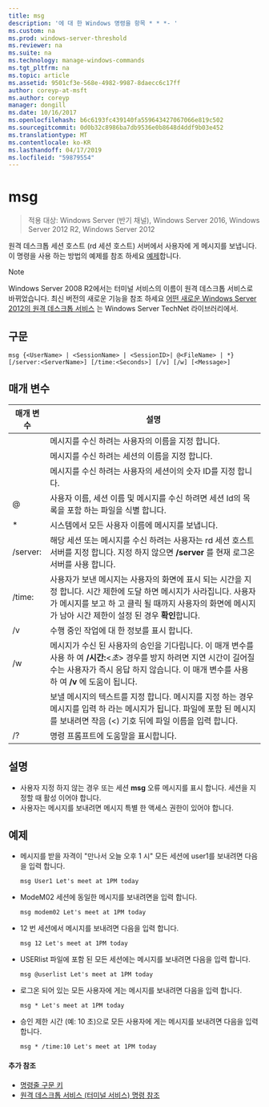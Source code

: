 ```yaml
---
title: msg
description: '에 대 한 Windows 명령을 항목 * * *- '
ms.custom: na
ms.prod: windows-server-threshold
ms.reviewer: na
ms.suite: na
ms.technology: manage-windows-commands
ms.tgt_pltfrm: na
ms.topic: article
ms.assetid: 9501cf3e-568e-4982-9987-8daecc6c17ff
author: coreyp-at-msft
ms.author: coreyp
manager: dongill
ms.date: 10/16/2017
ms.openlocfilehash: b6c6193fc439140fa559643427067066e819c502
ms.sourcegitcommit: 0d0b32c8986ba7db9536e0b8648d4ddf9b03e452
ms.translationtype: MT
ms.contentlocale: ko-KR
ms.lasthandoff: 04/17/2019
ms.locfileid: "59879554"
---
```

# <a name="msg"></a>msg

>적용 대상: Windows Server (반기 채널), Windows Server 2016, Windows Server 2012 R2, Windows Server 2012

원격 데스크톱 세션 호스트 (rd 세션 호스트) 서버에서 사용자에 게 메시지를 보냅니다.
이 명령을 사용 하는 방법의 예제를 참조 하세요 [예제](#BKMK_examples)합니다.
> [!NOTE]
> Windows Server 2008 R2에서는 터미널 서비스의 이름이 원격 데스크톱 서비스로 바뀌었습니다. 최신 버전의 새로운 기능을 참조 하세요 [어떤 새로운 Windows Server 2012의 원격 데스크톱 서비스](https://technet.microsoft.com/library/hh831527) 는 Windows Server TechNet 라이브러리에서.

## <a name="syntax"></a>구문
```
msg {<UserName> | <SessionName> | <SessionID>| @<FileName> | *} [/server:<ServerName>] [/time:<Seconds>] [/v] [/w] [<Message>]
```

## <a name="parameters"></a>매개 변수
|매개 변수|설명|
|-------|--------|
|<UserName>|메시지를 수신 하려는 사용자의 이름을 지정 합니다.|
|<SessionName>|메시지를 수신 하려는 세션의 이름을 지정 합니다.|
|<SessionID>|메시지를 수신 하려는 사용자의 세션이의 숫자 ID를 지정 합니다.|
|@<FileName>|사용자 이름, 세션 이름 및 메시지를 수신 하려면 세션 Id의 목록을 포함 하는 파일을 식별 합니다.|
|*|시스템에서 모든 사용자 이름에 메시지를 보냅니다.|
|/server:<ServerName>|해당 세션 또는 메시지를 수신 하려는 사용자는 rd 세션 호스트 서버를 지정 합니다. 지정 하지 않으면 **/server** 를 현재 로그온 서버를 사용 합니다.|
|/time:<Seconds>|사용자가 보낸 메시지는 사용자의 화면에 표시 되는 시간을 지정 합니다. 시간 제한에 도달 하면 메시지가 사라집니다. 사용자가 메시지를 보고 하 고 클릭 될 때까지 사용자의 화면에 메시지가 남아 시간 제한이 설정 된 경우 **확인**합니다.|
|/v|수행 중인 작업에 대 한 정보를 표시 합니다.|
|/w|메시지가 수신 된 사용자의 승인을 기다립니다. 이 매개 변수를 사용 하 여 **/시간:**<*초*> 경우를 방지 하려면 지연 시간이 길어질 수는 사용자가 즉시 응답 하지 않습니다. 이 매개 변수를 사용 하 여 **/v** 에 도움이 됩니다.|
|<Message>|보낼 메시지의 텍스트를 지정 합니다. 메시지를 지정 하는 경우 메시지를 입력 하 라는 메시지가 됩니다. 파일에 포함 된 메시지를 보내려면 작음 (<) 기호 뒤에 파일 이름을 입력 합니다.|
|/?|명령 프롬프트에 도움말을 표시합니다.|

## <a name="remarks"></a>설명
-   사용자 지정 하지 않는 경우 또는 세션 **msg** 오류 메시지를 표시 합니다. 세션을 지정할 때 활성 이어야 합니다.
-   사용자는 메시지를 보내려면 메시지 특별 한 액세스 권한이 있어야 합니다.

## <a name="BKMK_examples"></a>예제
-   메시지를 받을 자격이 "만나서 오늘 오후 1 시" 모든 세션에 user1를 보내려면 다음을 입력 합니다.
    ```
    msg User1 Let's meet at 1PM today
    ```
-   ModeM02 세션에 동일한 메시지를 보내려면을 입력 합니다.
    ```
    msg modem02 Let's meet at 1PM today
    ```
-   12 번 세션에서 메시지를 보내려면 다음을 입력 합니다.
    ```
    msg 12 Let's meet at 1PM today
    ```
-   USERlist 파일에 포함 된 모든 세션에는 메시지를 보내려면 다음을 입력 합니다.
    ```
    msg @userlist Let's meet at 1PM today
    ```
-   로그온 되어 있는 모든 사용자에 게는 메시지를 보내려면 다음을 입력 합니다.
    ```
    msg * Let's meet at 1PM today
    ```
-   승인 제한 시간 (예: 10 초)으로 모든 사용자에 게는 메시지를 보내려면 다음을 입력 합니다.
    ```
    msg * /time:10 Let's meet at 1PM today
    ```
    
#### <a name="additional-references"></a>추가 참조
-  [명령줄 구문 키](command-line-syntax-key.md)
-  [원격 데스크톱 서비스 &#40;터미널 서비스&#41; 명령 참조](remote-desktop-services-terminal-services-command-reference.md)
